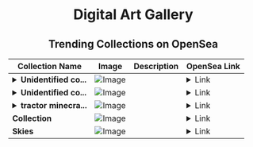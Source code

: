 <div align="center">

# Digital Art Gallery

## Trending Collections on OpenSea

| Collection Name                       | Image                                                                                     | Description                       | OpenSea Link                                                                                          |
|---------------------------------------|-------------------------------------------------------------------------------------------|-----------------------------------|--------------------------------------------------------------------------------------------------------|
| **<details><summary>Unidentified co...</summary>Unidentified contract f5573eff-901e-477e-941f-cc0f9f4aa4c3</details>** | ![Image](https://i.seadn.io/s/raw/files/a837708742ad8afcb35eb60ba787976d.jpg?w=500&auto=format?w=200&auto=format) |  | <details><summary>Link</summary>[Unidentified contract f5573eff-901e-477e-941f-cc0f9f4aa4c3](https://opensea.io/collection/unidentified-contract-f5573eff-901e-477e-941f-cc0f)</details> |
| **<details><summary>Unidentified co...</summary>Unidentified contract 64bb271b-c18f-4869-a6df-3bbdb83ea067</details>** | ![Image](https://i.seadn.io/s/raw/files/a837708742ad8afcb35eb60ba787976d.jpg?w=500&auto=format?w=200&auto=format) |  | <details><summary>Link</summary>[Unidentified contract 64bb271b-c18f-4869-a6df-3bbdb83ea067](https://opensea.io/collection/unidentified-contract-64bb271b-c18f-4869-a6df-3bbd)</details> |
| **<details><summary>tractor minecra...</summary>tractor minecraft</details>** | ![Image](https://i.seadn.io/s/raw/files/7b162565fbf4986e005682efa86e657d.jpg?w=500&auto=format?w=200&auto=format) |  | <details><summary>Link</summary>[tractor minecraft](https://opensea.io/collection/tractor-minecraft)</details> |
| **Collection** | ![Image](https://i.seadn.io/s/raw/files/cf57d187551dd413e4295042fa0b97b2.jpg?w=500&auto=format?w=200&auto=format) |  | <details><summary>Link</summary>[Collection](https://opensea.io/collection/collection-2005)</details> |
| **Skies** | ![Image](https://i.seadn.io/s/raw/files/7cc5b0cf765b16f7ac75e3c681a29767.png?w=500&auto=format?w=200&auto=format) |  | <details><summary>Link</summary>[Skies](https://opensea.io/collection/skies-46)</details> |

</div>